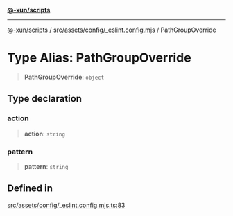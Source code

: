 [**@-xun/scripts**](../../../../../README.md)

***

[@-xun/scripts](../../../../../README.md) / [src/assets/config/\_eslint.config.mjs](../README.md) / PathGroupOverride

# Type Alias: PathGroupOverride

> **PathGroupOverride**: `object`

## Type declaration

### action

> **action**: `string`

### pattern

> **pattern**: `string`

## Defined in

[src/assets/config/\_eslint.config.mjs.ts:83](https://github.com/Xunnamius/xscripts/blob/cfe28e3d801ec1b719b0dedbda4e9f63d7924b77/src/assets/config/_eslint.config.mjs.ts#L83)
